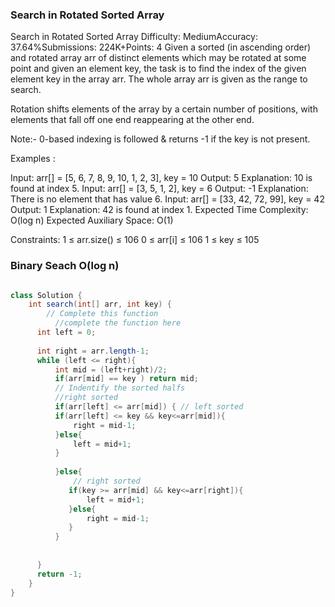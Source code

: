 ### Search in Rotated Sorted Array


Search in Rotated Sorted Array
Difficulty: MediumAccuracy: 37.64%Submissions: 224K+Points: 4
Given a sorted (in ascending order) and rotated array arr of distinct elements which may be rotated at some point and given an element key, the task is to find the index of the given element key in the array arr. The whole array arr is given as the range to search.

Rotation shifts elements of the array by a certain number of positions, with elements that fall off one end reappearing at the other end.

Note:- 0-based indexing is followed & returns -1 if the key is not present.

Examples :

Input: arr[] = [5, 6, 7, 8, 9, 10, 1, 2, 3], key = 10
Output: 5
Explanation: 10 is found at index 5.
Input: arr[] = [3, 5, 1, 2], key = 6
Output: -1
Explanation: There is no element that has value 6.
Input: arr[] = [33, 42, 72, 99], key = 42
Output: 1
Explanation: 42 is found at index 1.
Expected Time Complexity: O(log n)
Expected Auxiliary Space: O(1)

Constraints:
1 ≤ arr.size() ≤ 106
0 ≤ arr[i] ≤ 106
1 ≤ key ≤ 105


### Binary Seach O(log n)
```java

class Solution {
    int search(int[] arr, int key) {
        // Complete this function
          //complete the function here
      int left = 0;
      
      int right = arr.length-1;
      while (left <= right){
          int mid = (left+right)/2;
          if(arr[mid] == key ) return mid;
          // Indentify the sorted halfs
          //right sorted
          if(arr[left] <= arr[mid]) { // left sorted
          if(arr[left] <= key && key<=arr[mid]){
              right = mid-1;
          }else{
              left = mid+1;
          }
              
          }else{
              // right sorted
             if(key >= arr[mid] && key<=arr[right]){
                 left = mid+1;
             }else{
                 right = mid-1;
             }
          }
          
          
      }
      return -1;
    }
}

```